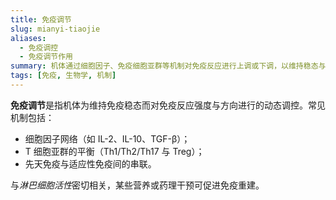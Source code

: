 ```yaml
---
title: 免疫调节
slug: mianyi-tiaojie
aliases:
  - 免疫调控
  - 免疫调节作用
summary: 机体通过细胞因子、免疫细胞亚群等机制对免疫反应进行上调或下调，以维持稳态与抗病能力的生物学过程。
tags: [免疫, 生物学, 机制]
---
```


**免疫调节**是指机体为维持免疫稳态而对免疫反应强度与方向进行的动态调控。常见机制包括：
- 细胞因子网络（如 IL-2、IL-10、TGF-β）；
- T 细胞亚群的平衡（Th1/Th2/Th17 与 Treg）；
- 先天免疫与适应性免疫间的串联。

与*淋巴细胞活性*密切相关，某些营养或药理干预可促进免疫重建。
